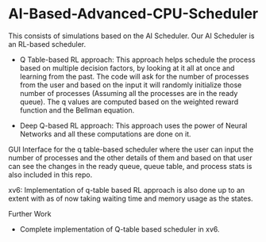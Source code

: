 # AI-Based-Advanced-CPU-Scheduler
This consists of simulations based on the AI Scheduler.
Our AI Scheduler is an RL-based scheduler.
- Q Table-based RL approach: This approach helps schedule the process based on multiple decision factors, by looking at it all at once and learning from the past.
                             The code will ask for the number of processes from the user and based on the input it will randomly initialize those number of processes (Assuming all the processes are in the ready queue). The q values are computed based on the weighted reward function and the Bellman equation.

- Deep Q-based RL approach: This approach uses the power of Neural Networks and all these computations are done on it.


GUI Interface for the q table-based scheduler where the user can input the number of processes and the other details of them and based on that user can see the changes in the ready queue, queue table, and process stats is also included in this repo.

xv6: Implementation of q-table based RL approach is also done up to an extent with as of now taking waiting time and memory usage as the states.

Further Work
- Complete implementation of Q-table based scheduler in xv6.
